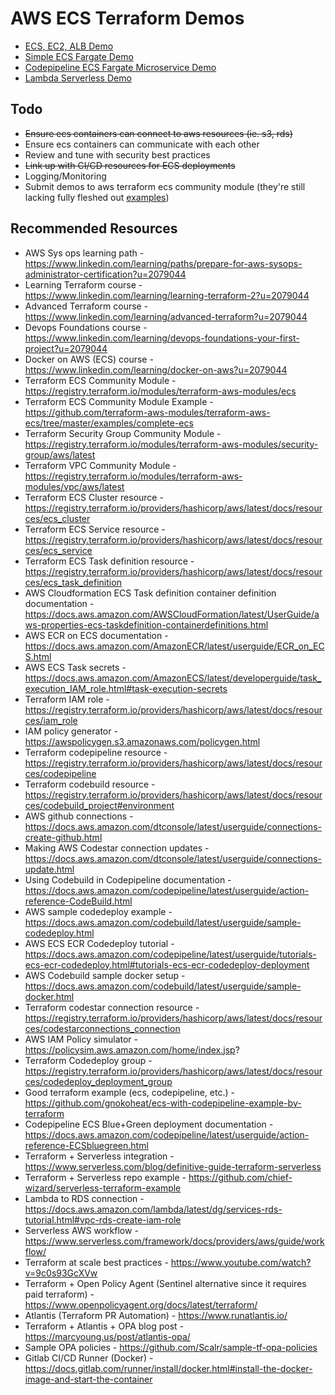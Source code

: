# AWS ECS Terraform Demos

- [ECS, EC2, ALB Demo](ecs-ec2-alb/README.md)
- [Simple ECS Fargate Demo](ecs-fargate/README.md)
- [Codepipeline ECS Fargate Microservice Demo](ecs-fargate-ms/README.md)
- [Lambda Serverless Demo](lambda-serverless/README.md)

## Todo

- ~~Ensure ecs containers can connect to aws resources (ie. s3, rds)~~
- Ensure ecs containers can communicate with each other
- Review and tune with security best practices
- ~~Link up with CI/CD resources for ECS deployments~~
- Logging/Monitoring
- Submit demos to aws terraform ecs community module (they're still lacking fully fleshed out [examples](https://github.com/terraform-aws-modules/terraform-aws-ecs/tree/master/examples/complete-ecs))

## Recommended Resources

- AWS Sys ops learning path - https://www.linkedin.com/learning/paths/prepare-for-aws-sysops-administrator-certification?u=2079044
- Learning Terraform course - https://www.linkedin.com/learning/learning-terraform-2?u=2079044
- Advanced Terraform course - https://www.linkedin.com/learning/advanced-terraform?u=2079044
- Devops Foundations course - https://www.linkedin.com/learning/devops-foundations-your-first-project?u=2079044
- Docker on AWS (ECS) course - https://www.linkedin.com/learning/docker-on-aws?u=2079044
- Terraform ECS Community Module - https://registry.terraform.io/modules/terraform-aws-modules/ecs
- Terraform ECS Community Module Example - https://github.com/terraform-aws-modules/terraform-aws-ecs/tree/master/examples/complete-ecs
- Terraform Security Group Community Module - https://registry.terraform.io/modules/terraform-aws-modules/security-group/aws/latest
- Terraform VPC Community Module - https://registry.terraform.io/modules/terraform-aws-modules/vpc/aws/latest
- Terraform ECS Cluster resource - https://registry.terraform.io/providers/hashicorp/aws/latest/docs/resources/ecs_cluster
- Terraform ECS Service resource - https://registry.terraform.io/providers/hashicorp/aws/latest/docs/resources/ecs_service
- Terraform ECS Task definition resource - https://registry.terraform.io/providers/hashicorp/aws/latest/docs/resources/ecs_task_definition
- AWS Cloudformation ECS Task definition container definition documentation - https://docs.aws.amazon.com/AWSCloudFormation/latest/UserGuide/aws-properties-ecs-taskdefinition-containerdefinitions.html
- AWS ECR on ECS documentation - https://docs.aws.amazon.com/AmazonECR/latest/userguide/ECR_on_ECS.html
- AWS ECS Task secrets - https://docs.aws.amazon.com/AmazonECS/latest/developerguide/task_execution_IAM_role.html#task-execution-secrets
- Terraform IAM role - https://registry.terraform.io/providers/hashicorp/aws/latest/docs/resources/iam_role
- IAM policy generator - https://awspolicygen.s3.amazonaws.com/policygen.html
- Terraform codepipeline resource - https://registry.terraform.io/providers/hashicorp/aws/latest/docs/resources/codepipeline
- Terraform codebuild resource - https://registry.terraform.io/providers/hashicorp/aws/latest/docs/resources/codebuild_project#environment
- AWS github connections - https://docs.aws.amazon.com/dtconsole/latest/userguide/connections-create-github.html
- Making AWS Codestar connection updates - https://docs.aws.amazon.com/dtconsole/latest/userguide/connections-update.html
- Using Codebuild in Codepipeline documentation - https://docs.aws.amazon.com/codepipeline/latest/userguide/action-reference-CodeBuild.html
- AWS sample codedeploy example - https://docs.aws.amazon.com/codebuild/latest/userguide/sample-codedeploy.html
- AWS ECS ECR Codedeploy tutorial - https://docs.aws.amazon.com/codepipeline/latest/userguide/tutorials-ecs-ecr-codedeploy.html#tutorials-ecs-ecr-codedeploy-deployment
- AWS Codebuild sample docker setup - https://docs.aws.amazon.com/codebuild/latest/userguide/sample-docker.html
- Terraform codestar connection resource - https://registry.terraform.io/providers/hashicorp/aws/latest/docs/resources/codestarconnections_connection
- AWS IAM Policy simulator - https://policysim.aws.amazon.com/home/index.jsp?
- Terraform Codedeploy group - https://registry.terraform.io/providers/hashicorp/aws/latest/docs/resources/codedeploy_deployment_group
- Good terraform example (ecs, codepipeline, etc.) - https://github.com/gnokoheat/ecs-with-codepipeline-example-by-terraform
- Codepipeline ECS Blue+Green deployment documentation - https://docs.aws.amazon.com/codepipeline/latest/userguide/action-reference-ECSbluegreen.html
- Terraform + Serverless integration - https://www.serverless.com/blog/definitive-guide-terraform-serverless
- Terraform + Serverless repo example - https://github.com/chief-wizard/serverless-terraform-example
- Lambda to RDS connection - https://docs.aws.amazon.com/lambda/latest/dg/services-rds-tutorial.html#vpc-rds-create-iam-role
- Serverless AWS workflow - https://www.serverless.com/framework/docs/providers/aws/guide/workflow/
- Terraform at scale best practices - https://www.youtube.com/watch?v=9c0s93GcXVw
- Terraform + Open Policy Agent (Sentinel alternative since it requires paid terraform) - https://www.openpolicyagent.org/docs/latest/terraform/
- Atlantis (Terraform PR Automation) - https://www.runatlantis.io/
- Terraform + Atlantis + OPA blog post - https://marcyoung.us/post/atlantis-opa/
- Sample OPA policies - https://github.com/Scalr/sample-tf-opa-policies
- Gitlab CI/CD Runner (Docker) - https://docs.gitlab.com/runner/install/docker.html#install-the-docker-image-and-start-the-container
